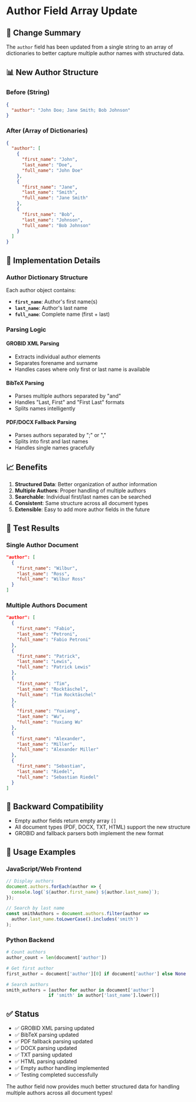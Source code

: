# Author Field Array Update

## 🎯 **Change Summary**

The `author` field has been updated from a single string to an array of dictionaries to better capture multiple author names with structured data.

## 📊 **New Author Structure**

### Before (String)
```json
{
  "author": "John Doe; Jane Smith; Bob Johnson"
}
```

### After (Array of Dictionaries)
```json
{
  "author": [
    {
      "first_name": "John",
      "last_name": "Doe", 
      "full_name": "John Doe"
    },
    {
      "first_name": "Jane",
      "last_name": "Smith",
      "full_name": "Jane Smith"
    },
    {
      "first_name": "Bob",
      "last_name": "Johnson", 
      "full_name": "Bob Johnson"
    }
  ]
}
```

## 🔧 **Implementation Details**

### Author Dictionary Structure
Each author object contains:
- **`first_name`**: Author's first name(s)
- **`last_name`**: Author's last name
- **`full_name`**: Complete name (first + last)

### Parsing Logic

#### GROBID XML Parsing
- Extracts individual author elements
- Separates forename and surname
- Handles cases where only first or last name is available

#### BibTeX Parsing
- Parses multiple authors separated by "and"
- Handles "Last, First" and "First Last" formats
- Splits names intelligently

#### PDF/DOCX Fallback Parsing
- Parses authors separated by ";" or ","
- Splits into first and last names
- Handles single names gracefully

## 📈 **Benefits**

1. **Structured Data**: Better organization of author information
2. **Multiple Authors**: Proper handling of multiple authors
3. **Searchable**: Individual first/last names can be searched
4. **Consistent**: Same structure across all document types
5. **Extensible**: Easy to add more author fields in the future

## 🧪 **Test Results**

### Single Author Document
```json
"author": [
  {
    "first_name": "Wilbur",
    "last_name": "Ross",
    "full_name": "Wilbur Ross"
  }
]
```

### Multiple Authors Document
```json
"author": [
  {
    "first_name": "Fabio",
    "last_name": "Petroni",
    "full_name": "Fabio Petroni"
  },
  {
    "first_name": "Patrick", 
    "last_name": "Lewis",
    "full_name": "Patrick Lewis"
  },
  {
    "first_name": "Tim",
    "last_name": "Rocktäschel", 
    "full_name": "Tim Rocktäschel"
  },
  {
    "first_name": "Yuxiang",
    "last_name": "Wu",
    "full_name": "Yuxiang Wu"
  },
  {
    "first_name": "Alexander",
    "last_name": "Miller",
    "full_name": "Alexander Miller"
  },
  {
    "first_name": "Sebastian",
    "last_name": "Riedel", 
    "full_name": "Sebastian Riedel"
  }
]
```

## 🔄 **Backward Compatibility**

- Empty author fields return empty array `[]`
- All document types (PDF, DOCX, TXT, HTML) support the new structure
- GROBID and fallback parsers both implement the new format

## 📝 **Usage Examples**

### JavaScript/Web Frontend
```javascript
// Display authors
document.authors.forEach(author => {
  console.log(`${author.first_name} ${author.last_name}`);
});

// Search by last name
const smithAuthors = document.authors.filter(author => 
  author.last_name.toLowerCase().includes('smith')
);
```

### Python Backend
```python
# Count authors
author_count = len(document['author'])

# Get first author
first_author = document['author'][0] if document['author'] else None

# Search authors
smith_authors = [author for author in document['author'] 
                if 'smith' in author['last_name'].lower()]
```

## ✅ **Status**

- ✅ GROBID XML parsing updated
- ✅ BibTeX parsing updated  
- ✅ PDF fallback parsing updated
- ✅ DOCX parsing updated
- ✅ TXT parsing updated
- ✅ HTML parsing updated
- ✅ Empty author handling implemented
- ✅ Testing completed successfully

The author field now provides much better structured data for handling multiple authors across all document types!

